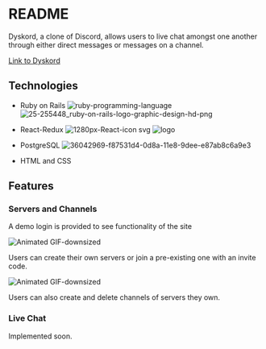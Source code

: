# README

Dyskord, a clone of Discord, allows users to live chat amongst one another through either direct messages or messages on a channel.

[Link to Dyskord](https://dyskord.herokuapp.com/#)

## Technologies

- Ruby on Rails
![ruby-programming-language](https://user-images.githubusercontent.com/57922498/84517476-60acc600-ac9d-11ea-81d3-34681e532ecf.png)
![25-255448_ruby-on-rails-logo-graphic-design-hd-png](https://user-images.githubusercontent.com/57922498/84517477-61455c80-ac9d-11ea-8399-9d0b430f2c86.jpg)

- React-Redux
 ![1280px-React-icon svg](https://user-images.githubusercontent.com/57922498/84516918-85ed0480-ac9c-11ea-8679-24c8692e028a.png)
 ![logo](https://user-images.githubusercontent.com/57922498/84517038-ad43d180-ac9c-11ea-9956-792692a13c9a.png)

- PostgreSQL
 ![36042969-f87531d4-0d8a-11e8-9dee-e87ab8c6a9e3](https://user-images.githubusercontent.com/57922498/84517166-e11ef700-ac9c-11ea-8d52-99dadaf9dbea.png)

- HTML and CSS

## Features

### Servers and Channels
A demo login is provided to see functionality of the site

![Animated GIF-downsized](https://user-images.githubusercontent.com/57922498/84518470-bf267400-ac9e-11ea-9142-6476d6125832.gif)


Users can create their own servers or join a pre-existing one with an invite code. 

![Animated GIF-downsized](https://user-images.githubusercontent.com/57922498/84512804-84b8d900-ac96-11ea-8d4e-ea451f2aaf58.gif)



Users can also create and delete channels of servers they own.

### Live Chat
Implemented soon.
